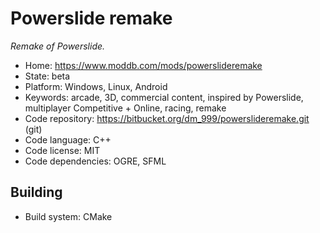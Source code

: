 # Powerslide remake

_Remake of Powerslide._

- Home: https://www.moddb.com/mods/powerslideremake
- State: beta
- Platform: Windows, Linux, Android
- Keywords: arcade, 3D, commercial content, inspired by Powerslide, multiplayer Competitive + Online, racing, remake
- Code repository: https://bitbucket.org/dm_999/powerslideremake.git (git)
- Code language: C++
- Code license: MIT
- Code dependencies: OGRE, SFML

## Building

- Build system: CMake

